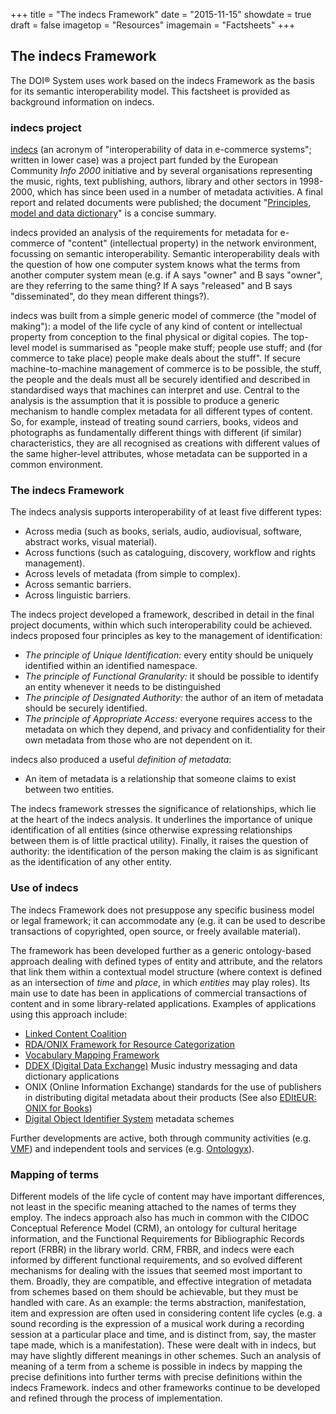 +++
title = "The indecs Framework"
date = "2015-11-15"
showdate = true
draft = false
imagetop = "Resources"
imagemain = "Factsheets"
+++

## The indecs Framework

The DOI® System uses work based on the indecs Framework as the basis for its semantic interoperability model. This factsheet is provided as background information on indecs.

### indecs project

[indecs](http://cordis.europa.eu/econtent/mmrcs/indecs.htm) (an acronym of "interoperability of data in e-commerce systems"; written in lower case) was a project part funded by the European Community _Info 2000_ initiative and by several organisations representing the music, rights, text publishing, authors, library and other sectors in 1998-2000, which has since been used in a number of metadata activities. A final report and related documents were published; the document "[Principles, model and data dictionary](http://www.doi.org/topics/indecs/indecs_framework_2000.pdf)" is a concise summary.

indecs provided an analysis of the requirements for metadata for e-commerce of "content" (intellectual property) in the network environment, focussing on semantic interoperability. Semantic interoperability deals with the question of how one computer system knows what the terms from another computer system mean (e.g. if A says "owner" and B says "owner", are they referring to the same thing? If A says "released" and B says "disseminated", do they mean different things?).

indecs was built from a simple generic model of commerce (the "model of making"): a model of the life cycle of any kind of content or intellectual property from conception to the final physical or digital copies. The top-level model is summarised as "people make stuff; people use stuff; and (for commerce to take place) people make deals about the stuff". If secure machine-to-machine management of commerce is to be possible, the stuff, the people and the deals must all be securely identified and described in standardised ways that machines can interpret and use. Central to the analysis is the assumption that it is possible to produce a generic mechanism to handle complex metadata for all different types of content. So, for example, instead of treating sound carriers, books, videos and photographs as fundamentally different things with different (if similar) characteristics, they are all recognised as creations with different values of the same higher-level attributes, whose metadata can be supported in a common environment.

### The indecs Framework

The indecs analysis supports interoperability of at least five different types:

*   Across media (such as books, serials, audio, audiovisual, software, abstract works, visual material).
*   Across functions (such as cataloguing, discovery, workflow and rights management).
*   Across levels of metadata (from simple to complex).
*   Across semantic barriers.
*   Across linguistic barriers.

The indecs project developed a framework, described in detail in the final project documents, within which such interoperability could be achieved. indecs proposed four principles as key to the management of identification:

*   _The principle of Unique Identification:_ every entity should be uniquely identified within an identified namespace.
*   _The principle of Functional Granularity:_ it should be possible to identify an entity whenever it needs to be distinguished
*   _The principle of Designated Authority:_ the author of an item of metadata should be securely identified.
*   _The principle of Appropriate Access:_ everyone requires access to the metadata on which they depend, and privacy and confidentiality for their own metadata from those who are not dependent on it.

indecs also produced a useful _definition of metadata_:

*   An item of metadata is a relationship that someone claims to exist between two entities.

The indecs framework stresses the significance of relationships, which lie at the heart of the indecs analysis. It underlines the importance of unique identification of all entities (since otherwise expressing relationships between them is of little practical utility). Finally, it raises the question of authority: the identification of the person making the claim is as significant as the identification of any other entity.

### Use of indecs

The indecs Framework does not presuppose any specific business model or legal framework; it can accommodate any (e.g. it can be used to describe transactions of copyrighted, open source, or freely available material).

The framework has been developed further as a generic ontology-based approach dealing with defined types of entity and attribute, and the relators that link them within a contextual model structure (where context is defined as an intersection of _time_ and _place_, in which _entities_ may play roles). Its main use to date has been in applications of commercial transactions of content and in some library-related applications. Examples of applications using this approach include:

*   [Linked Content Coalition](http://www.linkedcontentcoalition.org/)
*   [RDA/ONIX Framework for Resource Categorization](http://dx.doi.org/10.1045/january2007-dunsire)
*   [Vocabulary Mapping Framework](http://www.doi.org/VMF/index.html)
*   [DDEX (Digital Data Exchange)](http://www.ddex.net) Music industry messaging and data dictionary applications
*   ONIX (Online Information Exchange) standards for the use of publishers in distributing digital metadata about their products (See also [EDItEUR: ONIX for Books](http://www.editeur.org/onix.html))
*   [Digital Object Identifier System](http://www.doi.org/) metadata schemes

Further developments are active, both through community activities (e.g. [VMF](../VMF/index.html)) and independent tools and services (e.g. [Ontologyx](http://www.rightscom.com/)).

### Mapping of terms

Different models of the life cycle of content may have important differences, not least in the specific meaning attached to the names of terms they employ. The indecs approach also has much in common with the CIDOC Conceptual Reference Model (CRM), an ontology for cultural heritage information, and the Functional Requirements for Bibliographic Records report (FRBR) in the library world. CRM, FRBR, and indecs were each informed by different functional requirements, and so evolved different mechanisms for dealing with the issues that seemed most important to them. Broadly, they are compatible, and effective integration of metadata from schemes based on them should be achievable, but they must be handled with care. As an example: the terms abstraction, manifestation, item and expression are often used in considering content life cycles (e.g. a sound recording is the expression of a musical work during a recording session at a particular place and time, and is distinct from, say, the master tape made, which is a manifestation). These were dealt with in indecs, but may have slightly different meanings in other schemes. Such an analysis of meaning of a term from a scheme is possible in indecs by mapping the precise definitions into further terms with precise definitions within the indecs Framework. indecs and other frameworks continue to be developed and refined through the process of implementation.